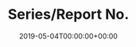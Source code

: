 ---
title: 'Series/Report No.'
field: 'cg.number'
slug: 'cg-number'
description: 'Series or report number, for example: 200, No.399, February 2003.'
required: False
date: '2019-05-04T00:00:00+00:00'
---